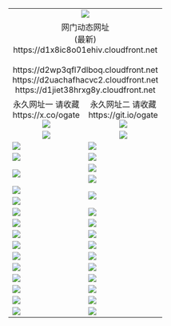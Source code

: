 ﻿<table>
  <tr></tr>
  <tr><td colspan=2 align=center><img src="https://d1x8ic8o01ehiv.cloudfront.net/Up/oGate.jpg" /></td></tr>
  <tr><td colspan=2 align=center>网门动态网址<br/>(最新)
<br>https://d1x8ic8o01ehiv.cloudfront.net
<br/>
<br>https://d2wp3qfl7dlboq.cloudfront.net
<br>https://d2uachafhacvc2.cloudfront.net
<br>https://d1jiet38hrxg8y.cloudfront.net
    </td>
  </tr>
  <tr>
    <td align=center>永久网址一 请收藏<br/>https://x.co/ogate<br><a href="https://d1x8ic8o01ehiv.cloudfront.net/Up/0WMGDL1.png"><img src="https://d1x8ic8o01ehiv.cloudfront.net/Up/0WMGD1.png" /></a></td>
    <td align=center>永久网址二 请收藏<br/>https://git.io/ogate<br><a href="https://d1x8ic8o01ehiv.cloudfront.net/Up/0WMGDL2.png"><img src="https://d1x8ic8o01ehiv.cloudfront.net/Up/0WMGD2.png" /></a></td>
  </tr>
  <tr>
    <td align=center><a href="https://d1x8ic8o01ehiv.cloudfront.net/?from=github"><img src="https://d1x8ic8o01ehiv.cloudfront.net/Up/0WMPG.jpg" /></a></td>
    <td align=center><a href="https://d1x8ic8o01ehiv.cloudfront.net/ogUP.aspx?name=0oGate.apk&from=github"><img src="https://d1x8ic8o01ehiv.cloudfront.net/Up/0WMAZ.jpg" /></a></td>
  </tr>
  <tr>
    <td><a href="https://d1x8ic8o01ehiv.cloudfront.net/oNote.aspx?id=oGate&from=github" target="_blank"><img src="https://d1x8ic8o01ehiv.cloudfront.net/Up/0WCYY.jpg" /></a></td>
    <td><a href="https://d1x8ic8o01ehiv.cloudfront.net/oNote.aspx?id=oNote&from=github" target="_blank"><img src="https://d1x8ic8o01ehiv.cloudfront.net/Up/0WZTT.jpg" /></a></td>
  </tr>
  <tr>
    <td><a href="https://d1x8ic8o01ehiv.cloudfront.net/ogDY.aspx?from=github" target="_blank"><img src="https://d1x8ic8o01ehiv.cloudfront.net/Up/DY.jpg"/></a></td>
    <td><a href="https://d1x8ic8o01ehiv.cloudfront.net/ogST.aspx?from=github" target="_blank"><img src="https://d1x8ic8o01ehiv.cloudfront.net/Up/ST.jpg"/></a></td>
  </tr>
  <tr>
    <td rowspan=2><a href="https://d1x8ic8o01ehiv.cloudfront.net/ogUP.aspx?name=WJ.mp4&from=github" target="_blank"><img src="https://d1x8ic8o01ehiv.cloudfront.net/Up/WJ.jpg" /></a></td>
    <td><a href="https://d1x8ic8o01ehiv.cloudfront.net/ogUP.aspx?name=DKC.mp4&count=17&from=github" target="_blank"><img src="https://d1x8ic8o01ehiv.cloudfront.net/Up/DKC.jpg" /></a></td> 
  </tr>
  <tr>
    <td><a href="https://d1x8ic8o01ehiv.cloudfront.net/ogUP.aspx?name=LRWS.mp4&count=6B:16,5A:10,5B:35,4A:14,4B:19,3A:10,3B:26,2A:16,2B:21,1A:23,1B:29&from=github" target="_blank"><img src="https://d1x8ic8o01ehiv.cloudfront.net/Up/LRWS.jpg" /></a></td>
  </tr>
  <tr>
    <td><a href="https://d1x8ic8o01ehiv.cloudfront.net/ogUP.aspx?name=JQR.mp4&count=2&from=github" target="_blank"><img src="https://d1x8ic8o01ehiv.cloudfront.net/Up/JQR.jpg" /></a></td>   
    <td rowspan=2><a href="https://d1x8ic8o01ehiv.cloudfront.net/ogUP.aspx?name=JP.mp4&count=9&from=github" target="_blank"><img src="https://d1x8ic8o01ehiv.cloudfront.net/Up/JP.jpg" /></td>
  </tr>
  <tr>
    <td><a href="https://d1x8ic8o01ehiv.cloudfront.net/ogUP.aspx?name=ZSJ.mp4&count=16&from=github" target="_blank"><img src="https://d1x8ic8o01ehiv.cloudfront.net/Up/ZSJ.jpg" /></a></td>
  </tr>
  <tr>
    <td><a href="https://d1x8ic8o01ehiv.cloudfront.net/ogUP.aspx?name=SSZJ.mp4&count=7&current=2&from=github" target="_blank"><img src="https://d1x8ic8o01ehiv.cloudfront.net/Up/SSZJ.jpg" /></a></td>
    <td><a href="https://d1x8ic8o01ehiv.cloudfront.net/ogUP.aspx?name=WH.mp4&from=github" target="_blank"><img src="https://d1x8ic8o01ehiv.cloudfront.net/Up/WH.jpg" /></a></td>
  </tr>
  <tr>
    <td><a href="https://d1x8ic8o01ehiv.cloudfront.net/ogUP.aspx?name=3XZM.mp4&from=github" target="_blank"><img src="https://d1x8ic8o01ehiv.cloudfront.net/Up/3XZM0.jpg" /></a></td>
    <td><a href="https://d1x8ic8o01ehiv.cloudfront.net/ogUP.aspx?name=TRHY.mp4&from=github" target="_blank"><img src="https://d1x8ic8o01ehiv.cloudfront.net/Up/TRHY.jpg" /></a></td>
  </tr>
  <tr>
    <td><a href="https://d1x8ic8o01ehiv.cloudfront.net/ogUP.aspx?name=4SQQ.mp4&count=06:14&current=06:14&from=github" target="_blank"><img src="https://d1x8ic8o01ehiv.cloudfront.net/Up/4SQQ0.jpg" /></a></td>
    <td><a href="https://d1x8ic8o01ehiv.cloudfront.net/ogUP.aspx?name=4SHQ.mp4&count=06:14&current=06:14&from=github" target="_blank"><img src="https://d1x8ic8o01ehiv.cloudfront.net/Up/4SHQ0.jpg" /></a></td>
  </tr>
  <tr>
    <td><a href="https://d1x8ic8o01ehiv.cloudfront.net/ogUP.aspx?name=4SZG.mp4&count=06:16&current=06:16&from=github" target="_blank"><img src="https://d1x8ic8o01ehiv.cloudfront.net/Up/4SZG0.jpg" /></a></td>
    <td><a href="https://d1x8ic8o01ehiv.cloudfront.net/ogUP.aspx?name=4SDJ.mp4&count=06:24&current=06:23&from=github" target="_blank"><img src="https://d1x8ic8o01ehiv.cloudfront.net/Up/4SDJ0.jpg" /></a></td>
  </tr>
  <tr>
    <td><a href="https://d1x8ic8o01ehiv.cloudfront.net/onUP.aspx?name=https://x.co/dtw99&from=github" target="_blank"><img src="https://d1x8ic8o01ehiv.cloudfront.net/Up/0DTW.jpg"/></a></td>
    <td><a href="https://d1x8ic8o01ehiv.cloudfront.net/onUP.aspx?name=https://d2ao90bsskjq20.cloudfront.net/acenter/&from=github" target="_blank"><img src="https://d1x8ic8o01ehiv.cloudfront.net/Up/0TDW.jpg" /></a></td>
  </tr>
  <tr>
    <td><a href="https://d1x8ic8o01ehiv.cloudfront.net/onUP.aspx?name=https://d3qz7yth5i2rae.cloudfront.net/gb/nsc413.htm&from=github" target="_blank"><img src="https://d1x8ic8o01ehiv.cloudfront.net/Up/0DJY.jpg" /></a></td>
    <td><a href="https://d1x8ic8o01ehiv.cloudfront.net/onUP.aspx?name=https://dgocdxv5343dc.cloudfront.net/xtr/gb/prog204.html&from=github" target="_blank"><img src="https://d1x8ic8o01ehiv.cloudfront.net/Up/0XTR.jpg" /></a></td>
  </tr>
  <tr>
    <td><a href="https://d1x8ic8o01ehiv.cloudfront.net/onUP.aspx?name=https://d7203y8eitivv.cloudfront.net&from=github" target="_blank"><img src="https://d1x8ic8o01ehiv.cloudfront.net/Up/0MHW.jpg" /></a></td>
    <td><a href="https://d1x8ic8o01ehiv.cloudfront.net/onUP.aspx?name=https://d38z1xzg5vtneh.cloudfront.net&from=github" target="_blank"><img src="https://d1x8ic8o01ehiv.cloudfront.net/Up/0ZJW.jpg" /></a></td>
  </tr>
  <tr>
    <td><a href="https://d1x8ic8o01ehiv.cloudfront.net/ogUP.aspx?name=FG.zip&from=github" target="_blank"><img src="https://d1x8ic8o01ehiv.cloudfront.net/Up/FG.jpg" /></a></td>
    <td><a href="https://d1x8ic8o01ehiv.cloudfront.net/ogUP.aspx?name=FGA.apk&from=github" target="_blank"><img src="https://d1x8ic8o01ehiv.cloudfront.net/Up/FGA.jpg" /></a></td>
  </tr>
  <tr>
    <td><a href="https://d1x8ic8o01ehiv.cloudfront.net/ogUP.aspx?name=U.zip&from=github" target="_blank"><img src="https://d1x8ic8o01ehiv.cloudfront.net/Up/U.jpg" /></a></td>
    <td><a href="https://d1x8ic8o01ehiv.cloudfront.net/ogUP.aspx?name=UA.apk&from=github" target="_blank"><img src="https://d1x8ic8o01ehiv.cloudfront.net/Up/UA.jpg" /></a></td>
  </tr>
  <tr>
    <td><a href="https://d1x8ic8o01ehiv.cloudfront.net/ogUP.aspx?name=0iPPOTV.zip&from=github" target="_blank"><img src="https://d1x8ic8o01ehiv.cloudfront.net/Up/0iPPOTV.jpg" /></a></td>
    <td><a href="https://d1x8ic8o01ehiv.cloudfront.net/ogUP.aspx?name=0iNTD.apk&from=github" target="_blank"><img src="https://d1x8ic8o01ehiv.cloudfront.net/Up/0iNTD.jpg" /></a></td>
  </tr>
</table>
